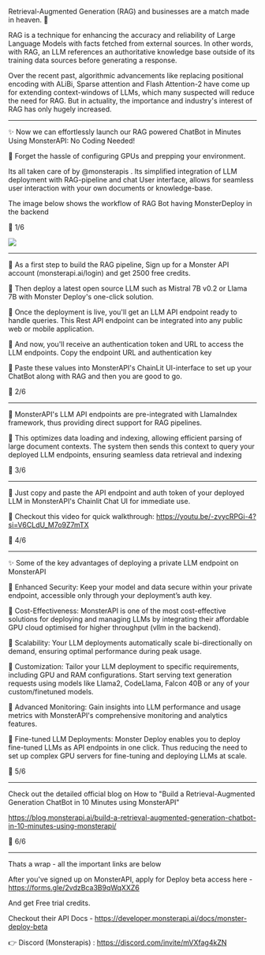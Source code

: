 Retrieval-Augmented Generation (RAG) and businesses are a match made in heaven. 💑

RAG is a technique for enhancing the accuracy and reliability of Large Language Models with facts fetched from external sources. In other words, with RAG, an LLM references an authoritative knowledge base outside of its training data sources before generating a response.

Over the recent past, algorithmic advancements like replacing positional encoding with ALiBi, Sparse attention and Flash Attention-2 have come up for extending context-windows of LLMs, which many suspected will reduce the need for RAG. But in actuality, the importance and industry's interest of RAG has only hugely increased.

----

✨ Now we can effortlessly launch our RAG powered ChatBot in Minutes Using MonsterAPI: No Coding Needed!

📌 Forget the hassle of configuring GPUs and prepping your environment.

Its all taken care of by @monsterapis . Its simplified integration of LLM deployment with RAG-pipeline and chat User interface, allows for seamless user interaction with your own documents or knowledge-base.

The image below shows the workflow of RAG Bot having MonsterDeploy in the backend

🧵 1/6

![](assets/2024-03-05-19-21-59.png)

---

📌 As a first step to build the RAG pipeline, Sign up for a Monster API account (monsterapi.ai/login) and get 2500 free credits.

📌 Then deploy a latest open source LLM such as Mistral 7B v0.2 or Llama 7B with Monster Deploy's one-click solution.

📌 Once the deployment is live, you'll get an LLM API endpoint ready to handle queries. This Rest API endpoint can be integrated into any public web or mobile application.

📌 And now, you'll receive an authentication token and URL to access the LLM endpoints. Copy the endpoint URL and authentication key

📌 Paste these values into MonsterAPI's ChainLit UI-interface to set up your ChatBot along with RAG and then you are good to go.

🧵 2/6

---

📌 MonsterAPI's LLM API endpoints are pre-integrated with LlamaIndex framework, thus providing direct support for RAG pipelines.

📌 This optimizes data loading and indexing, allowing efficient parsing of large document contexts. The system then sends this context to query your deployed LLM endpoints, ensuring seamless data retrieval and indexing

🧵 3/6

---

📌 Just copy and paste the API endpoint and auth token of your deployed LLM in MonsterAPI's Chainlit Chat UI for immediate use.

📌 Checkout this video for quick walkthrough: https://youtu.be/-zvycRPGi-4?si=V6CLdU_M7o9Z7mTX

🧵 4/6

---

✨ Some of the key advantages of deploying a private LLM endpoint on MonsterAPI

📌 Enhanced Security: Keep your model and data secure within your private endpoint, accessible only through your deployment’s auth key.

📌 Cost-Effectiveness: MonsterAPI is one of the most cost-effective solutions for deploying and managing LLMs by integrating their affordable GPU cloud optimised for higher throughput (vllm in the backend).

📌 Scalability: Your LLM deployments automatically scale bi-directionally on demand, ensuring optimal performance during peak usage.

📌 Customization: Tailor your LLM deployment to specific requirements, including GPU and RAM configurations. Start serving text generation requests using models like Llama2, CodeLlama, Falcon 40B or any of your custom/finetuned models.

📌 Advanced Monitoring: Gain insights into LLM performance and usage metrics with MonsterAPI's comprehensive monitoring and analytics features.

📌 Fine-tuned LLM Deployments: Monster Deploy enables you to deploy fine-tuned LLMs as API endpoints in one click. Thus reducing the need to set up complex GPU servers for fine-tuning and deploying LLMs at scale.

🧵 5/6

---

Check out the detailed official blog on How to "Build a Retrieval-Augmented Generation ChatBot in 10 Minutes using MonsterAPI"

https://blog.monsterapi.ai/build-a-retrieval-augmented-generation-chatbot-in-10-minutes-using-monsterapi/

🧵 6/6

---

Thats a wrap - all the important links are below

After you've signed up on MonsterAPI, apply for Deploy beta access here - https://forms.gle/2vdzBca3B9qWqXXZ6

And get Free trial credits.

Checkout their API Docs - https://developer.monsterapi.ai/docs/monster-deploy-beta

👉 Discord (Monsterapis) : https://discord.com/invite/mVXfag4kZN

